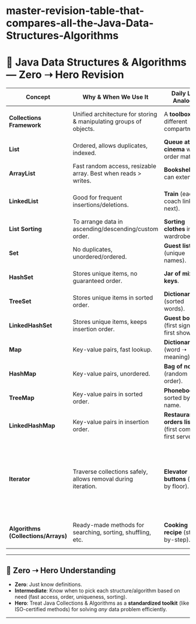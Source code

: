 # master-revision-table-that-compares-all-the-Java-Data-Structures-Algorithms

# 📘 Java Data Structures & Algorithms — Zero ➝ Hero Revision

| **Concept**                         | **Why & When We Use It**                                           | **Daily Life Analogy**                                 | **Android App Analogy**                                | **Cybersecurity Analogy**                          | **Mnemonic (ISO-style)**                                                                    |
| ----------------------------------- | ------------------------------------------------------------------ | ------------------------------------------------------ | ------------------------------------------------------ | -------------------------------------------------- | ------------------------------------------------------------------------------------------- |
| **Collections Framework**           | Unified architecture for storing & manipulating groups of objects. | A **toolbox** with different compartments.             | Android **storage manager** (downloads, cache, media). | Security **dashboard** grouping alerts.            | **C** = “Common standard for collections.”                                                  |
| **List**                            | Ordered, allows duplicates, indexed.                               | **Queue at a cinema** where order matters.             | WhatsApp **chat history**.                             | Log entries listed in time order.                  | **L** = “Linear & Listable.”                                                                |
| **ArrayList**                       | Fast random access, resizable array. Best when reads > writes.     | **Bookshelf** you can extend.                          | Contacts list.                                         | Fast lookup of IP addresses.                       | **A** = “Access fast.”                                                                      |
| **LinkedList**                      | Good for frequent insertions/deletions.                            | **Train** (each coach links to next).                  | Music player playlist (easy add/remove).               | Intrusion alerts stream (add/remove in real time). | **L** = “Link to move.”                                                                     |
| **List Sorting**                    | To arrange data in ascending/descending/custom order.              | **Sorting clothes** in a wardrobe.                     | Sorting songs by date.                                 | Sorting alerts by severity.                        | **S** = “Structured order.”                                                                 |
| **Set**                             | No duplicates, unordered/ordered.                                  | **Guest list** (unique names).                         | Followers list (no duplicates).                        | Unique IPs hitting a firewall.                     | **S** = “Single entry only.”                                                                |
| **HashSet**                         | Stores unique items, no guaranteed order.                          | **Jar of mixed keys**.                                 | Storing unique device IDs.                             | Unique attacker IP addresses.                      | **H** = “Hash = chaos order.”                                                               |
| **TreeSet**                         | Stores unique items in sorted order.                               | **Dictionary** (sorted words).                         | Sorted contact names.                                  | Sorted whitelist of safe domains.                  | **T** = “Tree = sorted track.”                                                              |
| **LinkedHashSet**                   | Stores unique items, keeps insertion order.                        | **Guest book** (first signed, first shown).            | Recently used emojis.                                  | First-seen attacker IP tracking.                   | **L** = “Linked order.”                                                                     |
| **Map**                             | Key-value pairs, fast lookup.                                      | **Dictionary** (word ➝ meaning).                       | Android **SharedPreferences**.                         | Username ➝ password mapping.                       | **M** = “Match keys.”                                                                       |
| **HashMap**                         | Key-value pairs, unordered.                                        | **Bag of notes** (random order).                       | Cache system.                                          | Storing login sessions.                            | **H** = “Hash chaos.”                                                                       |
| **TreeMap**                         | Key-value pairs in sorted order.                                   | **Phonebook** sorted by name.                          | Sorted product catalog.                                | Sorted certificate IDs.                            | **T** = “Tree = tidy keys.”                                                                 |
| **LinkedHashMap**                   | Key-value pairs in insertion order.                                | **Restaurant orders list** (first come, first served). | Food delivery queue.                                   | Order of logged events.                            | **L** = “Linked order keys.”                                                                |
| **Iterator**                        | Traverse collections safely, allows removal during iteration.      | **Elevator buttons** (floor by floor).                 | Scrolling Instagram feed.                              | Reviewing log files safely.                        | **I-T-E-R-A-T-E** mnemonic (Inspect, Traverse, Extract, Remove, Abstract, Type-safe, Easy). |
| **Algorithms (Collections/Arrays)** | Ready-made methods for searching, sorting, shuffling, etc.         | **Cooking recipe** (step-by-step).                     | Spotify shuffle, search contacts.                      | Sorting and scanning alerts.                       | **S-S-I-O** (Search, Sort, Iterate, Other).                                                 |

---

## 🌟 Zero ➝ Hero Understanding

* **Zero**: Just know definitions.
* **Intermediate**: Know when to pick each structure/algorithm based on need (fast access, order, uniqueness, sorting).
* **Hero**: Treat Java Collections & Algorithms as a **standardized toolkit** (like ISO-certified methods) for solving *any* data problem efficiently.

---
